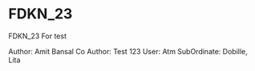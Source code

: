 # FDKN_23
FDKN_23 For test

Author: Amit Bansal
Co Author: Test 123
User: Atm
SubOrdinate: Dobille, Lita